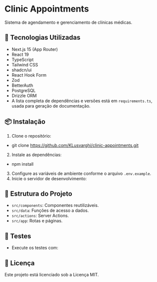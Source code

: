 # Clinic Appointments

Sistema de agendamento e gerenciamento de clínicas médicas.

## 🚀 Tecnologias Utilizadas

- Next.js 15 (App Router)
- React 19
- TypeScript
- Tailwind CSS
- shadcn/ui
- React Hook Form
- Zod
- BetterAuth
- PostgreSQL
- Drizzle ORM
- A lista completa de dependências e versões está em `requirements.ts`, usada para geração de documentação.

## 📦 Instalação

1. Clone o repositório:
- git clone https://github.com/KLusvarghi/clinic-appointments.git

2. Instale as dependências:
- npm install

3. Configure as variáveis de ambiente conforme o arquivo `.env.example`.
4. Inicie o servidor de desenvolvimento:


## 📁 Estrutura do Projeto

- `src/components`: Componentes reutilizáveis.
- `src/data`: Funções de acesso a dados.
- `src/actions`: Server Actions.
- `src/app`: Rotas e páginas.

## 🧪 Testes

- Execute os testes com:


## 📄 Licença

Este projeto está licenciado sob a Licença MIT.
